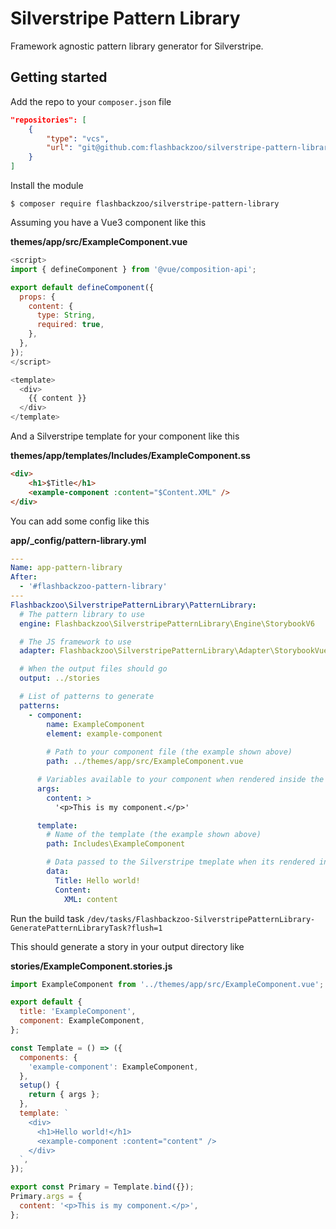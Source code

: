 # Silverstripe Pattern Library

Framework agnostic pattern library generator for Silverstripe.

## Getting started

Add the repo to your `composer.json` file

```json
"repositories": [
    {
        "type": "vcs",
        "url": "git@github.com:flashbackzoo/silverstripe-pattern-library.git"
    }
]
```

Install the module

```
$ composer require flashbackzoo/silverstripe-pattern-library
```

Assuming you have a Vue3 component like this

**themes/app/src/ExampleComponent.vue**

```js
<script>
import { defineComponent } from '@vue/composition-api';

export default defineComponent({
  props: {
    content: {
      type: String,
      required: true,
    },
  },
});
</script>

<template>
  <div>
    {{ content }}
  </div>
</template>
```

And a Silverstripe template for your component like this

**themes/app/templates/Includes/ExampleComponent.ss**

```html
<div>
    <h1>$Title</h1>
    <example-component :content="$Content.XML" />
</div>
```

You can add some config like this

**app/_config/pattern-library.yml**

```yaml
---
Name: app-pattern-library
After:
  - '#flashbackzoo-pattern-library'
---
Flashbackzoo\SilverstripePatternLibrary\PatternLibrary:
  # The pattern library to use
  engine: Flashbackzoo\SilverstripePatternLibrary\Engine\StorybookV6

  # The JS framework to use
  adapter: Flashbackzoo\SilverstripePatternLibrary\Adapter\StorybookVue3

  # When the output files should go
  output: ../stories

  # List of patterns to generate
  patterns:
    - component:
        name: ExampleComponent
        element: example-component
        
        # Path to your component file (the example shown above)
        path: ../themes/app/src/ExampleComponent.vue

      # Variables available to your component when rendered inside the pattern file
      args:
        content: >
          '<p>This is my component.</p>'

      template:
        # Name of the template (the example shown above)
        path: Includes\ExampleComponent

        # Data passed to the Silverstripe tmeplate when its rendered into the output file.
        data:
          Title: Hello world!
          Content:
            XML: content
```

Run the build task `/dev/tasks/Flashbackzoo-SilverstripePatternLibrary-GeneratePatternLibraryTask?flush=1`

This should generate a story in your output directory like

**stories/ExampleComponent.stories.js**

```js
import ExampleComponent from '../themes/app/src/ExampleComponent.vue';

export default {
  title: 'ExampleComponent',
  component: ExampleComponent,
};

const Template = () => ({
  components: {
    'example-component': ExampleComponent,
  },
  setup() {
    return { args };
  },
  template: `
    <div>
      <h1>Hello world!</h1>
      <example-component :content="content" />
    </div>
  `,
});

export const Primary = Template.bind({});
Primary.args = {
  content: '<p>This is my component.</p>',
};
```
